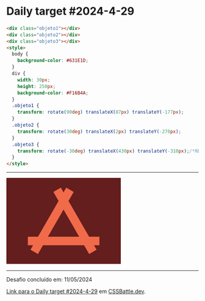 # Daily target #2024-4-29

```HTML
<div class="objeto1"></div>
<div class="objeto2"></div>
<div class="objeto3"></div>
<style>
  body {
    background-color: #631E1D;
  }
  div {
    width: 30px;
    height: 250px;
    background-color: #F16B4A;
  }
  .objeto1 {
    transform: rotate(90deg) translateX(87px) translateY(-177px);
  }
  .objeto2 {
    transform: rotate(30deg) translateX(2px) translateY(-270px);
  }
  .objeto3 {
    transform: rotate(-30deg) translateX(430px) translateY(-310px);/*REVISAR: Apesar da conclusão, não entendi exatamente como foi definida a distância dos objetos em relação ao centro de rotação*/
  }
</style>
```

---
<img src="media/2024-4-29.png" title="Daily target #2024-4-29" width="300px">

---

Desafio concluído em: 11/05/2024

[Link para o Daily target #2024-4-29](https://cssbattle.dev/play/tZs9BX11EYMYKm7rt2Z2) em [CSSBattle.dev](https://cssbattle.dev/).